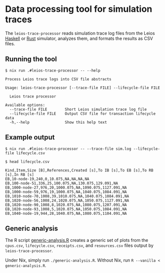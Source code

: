# Data processing tool for simulation traces

The `leios-trace-processor` reads simulation trace log files from the Leios [Haskell](../../../simulation/) or [Rust](../../../sim-rs/) simulator, analyzes them, and formats the results as CSV files.


## Running the tool

```console
$ nix run .#leios-trace-processor -- --help

Process Leios trace logs into CSV file abstracts

Usage: leios-trace-processor [--trace-file FILE] --lifecycle-file FILE

  Leios trace processor

Available options:
  --trace-file FILE        Short Leios simulation trace log file
  --lifecycle-file FILE    Output CSV file for transaction lifecycle data
  -h,--help                Show this help text
```


## Example output

```console
$ nix run .#leios-trace-processor -- --trace-file sim.log --lifecycle-file lifecycle.csv

$ head lifecycle.csv

Kind,Item,Size [B],References,Created [s],To IB [s],To EB [s],To RB [s],In RB [s]
EB,10-node-19,240,0,10.075,NA,NA,NA,NA
EB,100-node-51,336,25,100.075,NA,130.075,129.091,NA
EB,1000-node-27,976,20,1000.075,NA,1090.075,1127.091,NA
EB,1000-node-59,976,19,1000.075,NA,1040.075,1084.091,NA
EB,1010-node-70,1008,39,1010.075,NA,1040.075,1084.091,NA
EB,1020-node-56,1008,24,1020.075,NA,1050.075,1127.091,NA
EB,1020-node-90,1008,8,1020.075,NA,1080.075,1207.091,NA
EB,1020-node-93,1008,5,1020.075,NA,1050.075,1084.091,NA
EB,1040-node-19,944,28,1040.075,NA,1080.075,1104.091,NA
```


## Generic analysis

The R script [generic-analysis.R](generic-analysis.R) creates a generic set of plots from the `cpus.csv`, `lifecycle.csv`, `receipts.csv`, and `resources.csv` files output by `leios-trace-processor`.

Under Nix, simply run `./generic-analysis.R`. Without Nix, run `R --vanilla < generic-analysis.R`.
